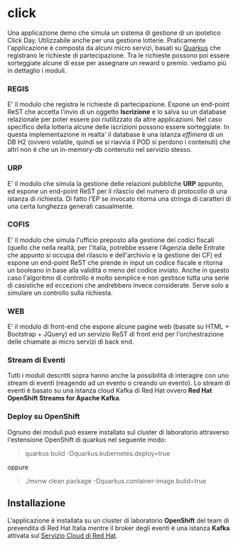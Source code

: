 # click
Una applicazione demo che simula un sistema di gestione di un ipotetico Click Day.
Utilizzabile anche per una gestione lotterie.
Praticamente l'applicazione è composta da alcuni micro servizi, basati su [Quarkus](https://quarkus.io/) che registrano le richieste di partecipazione. Tra le richieste possono poi essere sorteggiate alcune di esse per assegnare un reward o premio. vediamo più in dettaglio i moduli.

### REGIS
E' il modulo che registra le richieste di partecipazione. Espone un end-point ReST che accetta l'invio di un oggetto **Iscrizione** e lo salva su un database relazionale per poter essere poi riutilizzato da altre applicazioni. Nel caso specifico della lotteria alcune delle iscrizioni possono essere sorteggiate. In questa implementazione in realta' il database è una istanza *effimera* di un DB H2 (ovvero volatile, quindi se si riavvia il POD si perdono i contenuti) che altri non è che un in-memory-db contenuto nel servizio stesso.

### URP
E' il modulo che simula la gestione delle relazioni pubbliche **URP** appunto, ed espone un end-point ReST per il rilascio del numero di protocollo di una istanza di richiesta. Di fatto l'EP se invocato ritorna una stringa di caratteri di una certa lunghezza generati casualmente.

### COFIS
E' il modulo che simula l'ufficio preposto alla gestione dei codici fiscali (quello che nella realtà, per l'Italia, potrebbe essere l'Agenzia delle Entrate che appunto si occupa del rilascio e dell'archivio e la gestione dei CF) ed espone un end-point ReST che prende in input un codice fiscale e ritorna un booleano in base alla validità o meno del codice inviato. Anche in questo caso l'algoritmo di controllo è molto semplice e non gestisce tutta una serie di casistiche ed eccezioni che andrebbero invece considerate. Serve solo a simulare un controllo sulla richiesta.

### WEB
E' il modulo di front-end che espone alcune pagine web (basate su HTML + Bootstrap + JQuery) ed un servizio ReST di front end per l'orchestrazione delle chiamate ai micro servizi di back end.

### Stream di Eventi
Tutti i moduli descritti sopra hanno anche la possibilità di interagire con uno stream di eventi (reagendo ad un evento o creando un evento). Lo stream di eventi è basato su una istanza cloud Kafka di Red Hat ovvero **Red Hat OpenShift Streams for Apache Kafka**.

### Deploy su OpenShift
Ognuno dei moduli può essere installato sul cluster di laboratorio attraverso l'estensione OpenShift di quarkus nel seguente modo:

>
> quarkus build -Dquarkus.kubernetes.deploy=true 

oppure

> 
> ./mvnw clean package -Dquarkus.container-image.build=true

## Installazione
L'applicazione è installata su un cluster di laboratorio **OpenShift** del team di prevendita di Red Hat Italia mentre il broker degli eventi è una istanza **Kafka** attivata sul [Servizio Cloud di Red Hat](https://developers.redhat.com/products/red-hat-openshift-streams-for-apache-kafka/getting-started?extIdCarryOver=true&intcmp=7013a000002D1gVAAS&sc_cid=701f2000001OH7TAAW).